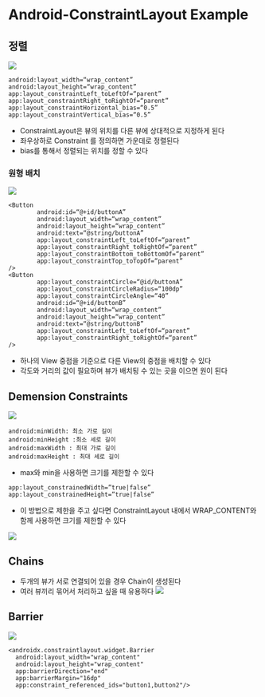 #  Android-ConstraintLayout Example 
## 정렬
![](Android-ConstraintLayout%20Example/%E1%84%89%E1%85%B3%E1%84%8F%E1%85%B3%E1%84%85%E1%85%B5%E1%86%AB%E1%84%89%E1%85%A3%E1%86%BA%202019-07-29%20%E1%84%8B%E1%85%A9%E1%84%92%E1%85%AE%201.52.44.png)


```
android:layout_width=“wrap_content”
android:layout_height=“wrap_content”
app:layout_constraintLeft_toLeftOf=“parent”
app:layout_constraintRight_toRightOf=“parent”
app:layout_constraintHorizontal_bias=“0.5”
app:layout_constraintVertical_bias=“0.5”
```

* ConstraintLayout은 뷰의 위치를 다른 뷰에 상대적으로 지정하게 된다
* 좌우상하로 Constraint 를 정의하면 가운데로 정렬된다
* bias를 통해서 정렬되는 위치를 정할 수 있다

### 원형 배치
![](Android-ConstraintLayout%20Example/%E1%84%89%E1%85%B3%E1%84%8F%E1%85%B3%E1%84%85%E1%85%B5%E1%86%AB%E1%84%89%E1%85%A3%E1%86%BA%202019-07-29%20%E1%84%8B%E1%85%A9%E1%84%92%E1%85%AE%202.53.50.png)


```
<Button
        android:id=“@+id/buttonA”
        android:layout_width=“wrap_content”
        android:layout_height=“wrap_content”
        android:text=“@string/buttonA”
        app:layout_constraintLeft_toLeftOf=“parent”
        app:layout_constraintRight_toRightOf=“parent”
        app:layout_constraintBottom_toBottomOf=“parent”
        app:layout_constraintTop_toTopOf=“parent”
/>
<Button
        app:layout_constraintCircle=“@id/buttonA”
        app:layout_constraintCircleRadius=“100dp”
        app:layout_constraintCircleAngle=“40”
        android:id=“@+id/buttonB”
        android:layout_width=“wrap_content”
        android:layout_height=“wrap_content”
        android:text=“@string/buttonB”
        app:layout_constraintLeft_toLeftOf=“parent”
        app:layout_constraintRight_toRightOf=“parent”
/>
```

* 하나의 View 중점을 기준으로 다른 View의 중점을 배치할 수 있다
* 각도와 거리의 값이 필요하며 뷰가 배치됭 수 있는 곳을 이으면 원이 된다

## Demension Constraints
![](Android-ConstraintLayout%20Example/%E1%84%89%E1%85%B3%E1%84%8F%E1%85%B3%E1%84%85%E1%85%B5%E1%86%AB%E1%84%89%E1%85%A3%E1%86%BA%202019-07-29%20%E1%84%8B%E1%85%A9%E1%84%92%E1%85%AE%203.58.16.png)

```
android:minWidth: 최소 가로 길이
android:minHeight :최소 세로 길이
android:maxWidth : 최대 가로 길이
android:maxHeight : 최대 세로 길이
```

* max와 min을 사용하면 크기를 제한할 수 있다

```
app:layout_constrainedWidth=”true|false”
app:layout_constrainedHeight=”true|false”
```

* 이 방법으로 제한을 주고 싶다면 ConstraintLayout 내에서 WRAP_CONTENT와 함께 사용하면 크기를 제한할 수 있다

![](Android-ConstraintLayout%20Example/%E1%84%89%E1%85%B3%E1%84%8F%E1%85%B3%E1%84%85%E1%85%B5%E1%86%AB%E1%84%89%E1%85%A3%E1%86%BA%202019-07-29%20%E1%84%8B%E1%85%A9%E1%84%92%E1%85%AE%204.06.10.png)

## Chains
*  두개의 뷰가 서로 연결되어 있을 경우 Chain이 생성된다
* 여러 뷰끼리 묶어서 처리하고 싶을 때 유용하다
![](Android-ConstraintLayout%20Example/%E1%84%89%E1%85%B3%E1%84%8F%E1%85%B3%E1%84%85%E1%85%B5%E1%86%AB%E1%84%89%E1%85%A3%E1%86%BA%202019-07-29%20%E1%84%8B%E1%85%A9%E1%84%92%E1%85%AE%204.23.32.png)


## Barrier
![](Android-ConstraintLayout%20Example/%E1%84%89%E1%85%B3%E1%84%8F%E1%85%B3%E1%84%85%E1%85%B5%E1%86%AB%E1%84%89%E1%85%A3%E1%86%BA%202019-07-29%20%E1%84%8B%E1%85%A9%E1%84%92%E1%85%AE%205.42.53.png)

```
<androidx.constraintlayout.widget.Barrier
  android:layout_width="wrap_content"
  android:layout_height="wrap_content"
  app:barrierDirection="end"
  app:barrierMargin="16dp"
  app:constraint_referenced_ids="button1,button2"/>

```